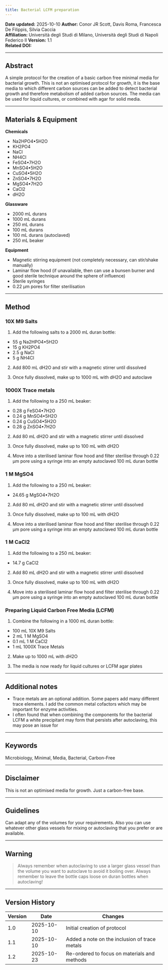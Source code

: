 ```yaml
---
title: Bacterial LCFM preparation
---
```


**Date updated:** 2025-10-10
**Author:** Conor JR Scott, Davis Roma, Francesca De Filippis, Silvia Caccia  
**Affiliation:** Università degli Studi di Milano, Università degli Studi di Napoli Federico II
**Version:** 1.1  
**Related DOI:**  

---

## Abstract
A simple protocol for the creation of a basic carbon free minimal media for bacterial growth. This is not an optimised protocol for growth, it is the base media to which different carbon sources can be added to detect bacterial growth and therefore metabolism of added carbon sources. The media can be used for liquid cultures, or combined with agar for solid media.

---

## Materials & Equipment
**Chemicals**
- Na2HPO4•5H2O
- KH2PO4
- NaCl
- NH4Cl
- FeSO4•7H2O
- MnSO4•5H2O
- CuSO4•5H2O
- ZnSO4•7H2O
- MgSO4•7H2O
- CaCl2
- dH2O

**Glassware**
- 2000 mL durans
- 1000 mL durans
- 250 mL durans
- 100 mL durans
- 100 mL durans (autoclaved)
- 250 mL beaker

**Equipment**
- Magnetic stirring equipment (not completely necessary, can stir/shake manually)
- Laminar flow hood (if unavailable, then can use a bunsen burner and good sterile technique around the sphere of influence)
- Sterile syringes
- 0.22 μm pores for filter sterilisation

---

## Method

### 10X M9 Salts
1. Add the following salts to a 2000 mL duran bottle:
  - 55 g Na2HPO4•5H2O
  - 15 g KH2PO4
  - 2.5 g NaCl
  - 5 g NH4Cl

2. Add 800 mL dH2O and stir with a magnetic stirrer until dissolved

3. Once fully dissolved, make up to 1000 mL with dH2O and autoclave

### 1000X Trace metals

1. Add the following to a 250 mL beaker:
  - 0.28 g FeSO4•7H2O
  - 0.24 g MnSO4•5H2O
  - 0.24 g CuSO4•5H2O
  - 0.28 g ZnSO4•7H2O

2. Add 80 mL dH2O and stir with a magnetic stirrer until dissolved

3. Once fully dissolved, make up to 100 mL with dH2O

4. Move into a sterilised laminar flow hood and filter sterilise through 0.22 μm pore using a syringe into an empty autoclaved 100 mL duran bottle

### 1 M MgSO4

1. Add the following to a 250 mL beaker:
  - 24.65 g MgSO4•7H2O

2. Add 80 mL dH2O and stir with a magnetic stirrer until dissolved

3. Once fully dissolved, make up to 100 mL with dH2O

4. Move into a sterilised laminar flow hood and filter sterilise through 0.22 μm pore using a syringe into an empty autoclaved 100 mL duran bottle

### 1 M CaCl2

1. Add the following to a 250 mL beaker:
  - 14.7 g CaCl2

2. Add 80 mL dH2O and stir with a magnetic stirrer until dissolved

3. Once fully dissolved, make up to 100 mL with dH2O

4. Move into a sterilised laminar flow hood and filter sterilise through 0.22 μm pore using a syringe into an empty autoclaved 100 mL duran bottle

### Preparing Liquid Carbon Free Media (LCFM)

1. Combine the following in a 1000 mL duran bottle:
  - 100 mL 10X M9 Salts
  - 2 mL 1 M MgSO4
  - 0.1 mL 1 M CaCl2
  - 1 mL 1000X Trace Metals

2. Make up to 1000 mL with dH2O

3. The media is now ready for liquid cultures or LCFM agar plates

---

## Additional notes
- Trace metals are an optional addition. Some papers add many different trace elements. I add the common metal cofactors which may be important for enzyme activities.
- I often found that when combining the components for the bacterial LCFM a white precipitant may form that persists after autoclaving, this may pose an issue for 

---

## Keywords

Microbiology, Minimal, Media, Bacterial, Carbon-Free

---

## Disclaimer

This is not an optimised media for growth. Just a carbon-free base.

---

## Guidelines

Can adapt any of the volumes for your requirements. Also you can use whatever other glass vessels for mixing or autoclaving that you prefer or are available.

---

## Warning

> Always remember when autoclaving to use a larger glass vessel than the volume you want to autoclave to avoid it boiling over.
> Always remember to leave the bottle caps loose on duran bottles when autoclaving!

---

## Version History

| Version | Date | Changes |
|----------|------|----------|
| 1.0 | 2025-10-10 | Initial creation of protocol |
| 1.1 | 2025-10-10 | Added a note on the inclusion of trace metals |
| 1.2 | 2025-10-23 | Re-ordered to focus on materials and methods |
